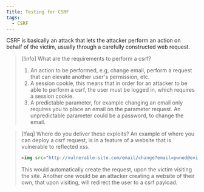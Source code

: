 ```yaml
---
Title: Testing for CSRF
tags:
  - CSRF
---
```

CSRF is basically an attack that lets the attacker perform an action on behalf of the victim, usually through a carefully constructed web request.

> [!info] What are the requirements to perform a csrf?
> 1. An action to be performed, e.g, change email, perform a request that can elevate another user's permission, etc.
> 2. A session cookie, this means that in order for an attacker to be able to perform a csrf, the user must be logged in, which requires a session cookie.
> 3. A predictable parameter, for example changing an email only requires you to place an email on the parameter request. An unpredictable parameter could be a password, to change the email.

> [!faq] Where do you deliver these exploits?
> An example of where you can deploy a csrf request, is in a feature of a website that is vulnerable to reflected xss.
> ```html
> <img src="http://vulnerable-site.com/email/change?email=pwned@evil-user.net">
> ```
> This would automatically create the request, upon the victim visiting the site. Another one would be an attacker creating a website of their own, that upon visiting, will redirect the user to a csrf payload.

















